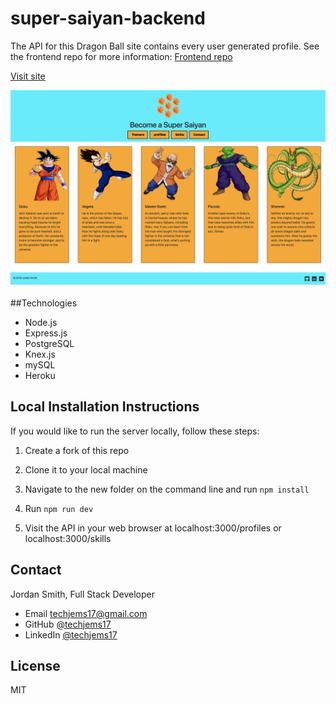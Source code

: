 # super-saiyan-backend
The API for this Dragon Ball site contains every user generated profile. See the frontend repo for more information:
[Frontend repo](https://github.com/techjems17/super-saiyan-frontend)

[Visit site](super-saiyan.surge.sh/)

![screenshot](https://github.com/techjems17/super-saiyan-backend/blob/master/Screen%20Shot%202018-03-23%20at%204.13.57%20PM.png)

##Technologies

* Node.js
* Express.js
* PostgreSQL
* Knex.js
* mySQL
* Heroku

## Local Installation Instructions
If you would like to run the server locally, follow these steps:

1. Create a fork of this repo

2. Clone it to your local machine

3. Navigate to the new folder on the command line and run `npm install`

4. Run `npm run dev`

5. Visit the API in your web browser at localhost:3000/profiles or localhost:3000/skills

## Contact

Jordan Smith, Full Stack Developer

* Email techjems17@gmail.com
* GitHub [@techjems17](https://github.com/techjems17)
* LinkedIn [@techjems17](https://linkedin.com/in/techjems17)

## License

MIT